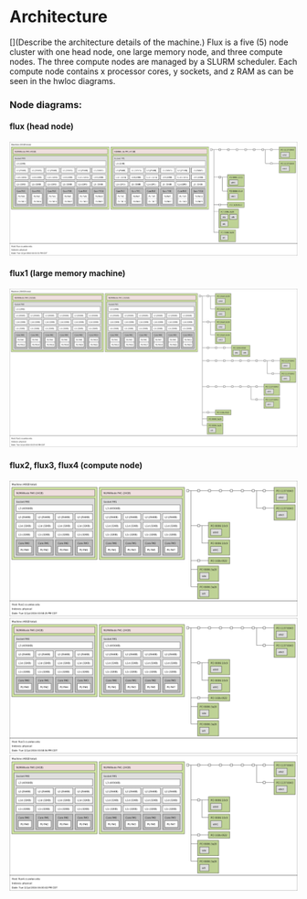 # Architecture
[](Describe the architecture details of the machine.)
Flux is a five (5) node cluster with one head node, one large memory node, and three compute nodes.  The three compute nodes are managed by a SLURM scheduler.  Each compute node contains x processor cores, y sockets, and z RAM as can be seen in the hwloc diagrams.

### Node diagrams:
#### flux (head node)
![flux](img/flux.png)
#### flux1 (large memory machine)
![flux1](img/flux1.png)
#### flux2, flux3, flux4 (compute node)
![flux2](img/flux2.png)
![flux3](img/flux3.png)
![flux4](img/flux4.png)

